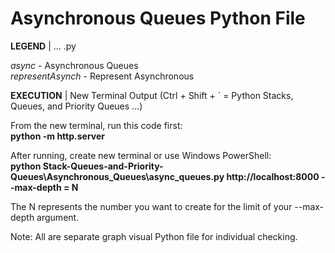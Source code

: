 # Asynchronous Queues Python File

**LEGEND** | ... .py 

_async_ - Asynchronous Queues <br />
_representAsynch_ - Represent Asynchronous <br />

**EXECUTION** | New Terminal Output (Ctrl + Shift + ` = Python Stacks, Queues, and Priority Queues ...)

From the new terminal, run this code first: <br /> **python -m http.server** <br />

After running, create new terminal or use Windows PowerShell: <br /> **python Stack-Queues-and-Priority-Queues\Asynchronous_Queues\async_queues.py http://localhost:8000 --max-depth = N** <br />

The N represents the number you want to create for the limit of your --max-depth argument.

Note: All are separate graph visual Python file for individual checking.